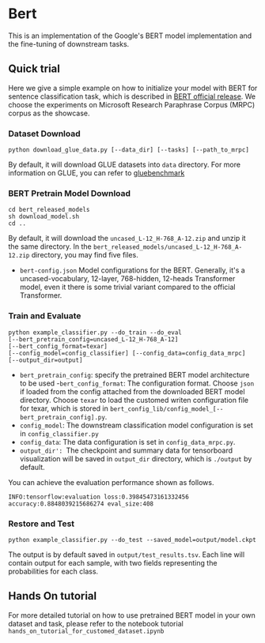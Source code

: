 # Bert

This is an implementation of the Google's BERT model implementation and the fine-tuning of downstream tasks.

## Quick trial

Here we give a simple example on how to initialize your model with BERT for sentence classification task, 
which is described in [BERT official release](https://github.com/google-research/bert#sentence-and-sentence-pair-classification-tasks).
We choose the experiments on Microsoft Research Paraphrase Corpus (MRPC) corpus as the showcase.

### Dataset Download
```
python download_glue_data.py [--data_dir] [--tasks] [--path_to_mrpc]
```
By default, it will download GLUE datasets into `data` directory. For more information on GLUE, you can refer to 
[gluebenchmark](https://gluebenchmark.com/tasks)

### BERT Pretrain Model Download

```
cd bert_released_models
sh download_model.sh
cd ..
```
By default, it will download the `uncased_L-12_H-768_A-12.zip` and unzip it the same directory.
In the `bert_released_models/uncased_L-12_H-768_A-12.zip` directory, you may find five files.
- `bert-config.json` Model configurations for the BERT. Generally, it's a uncased-vocabulary, 12-layer, 768-hidden, 12-heads Transformer model, even it there is some trivial variant compared to the official Transformer.

### Train and Evaluate
```
python example_classifier.py --do_train --do_eval
[--bert_pretrain_config=uncased_L-12_H-768_A-12]
[--bert_config_format=texar]
[--config_model=config_classifier] [--config_data=config_data_mrpc]
[--output_dir=output] 
```
- `bert_pretrain_config`: specify the pretrained BERT model architecture to be used
-`bert_config_format`: The configuration format. Choose `json` if loaded from the config attached from the downloaded BERT model directory. Choose `texar` to load the customed writen configuration file for texar, which is stored in `bert_config_lib/config_model_[--bert_pretrain_config].py`.
- `config_model`: The downstream classification model configuration is set in `config_classifier.py` 
- `config_data`: The data configuration is set in `config_data_mrpc.py`.
- `output_dir': `The checkpoint and summary data for tensorboard visualization will be saved in `output_dir` directory, which is `./output` by default.

You can achieve the evaluation performance shown as follows.
```
INFO:tensorflow:evaluation loss:0.39845473161332456 accuracy:0.8848039215686274 eval_size:408
```

### Restore and Test
```
python example_classifier.py --do_test --saved_model=output/model.ckpt
```
The output is by default saved in `output/test_results.tsv`.
Each line will contain output for each sample, with two fields representing the probabilities for each class.


## Hands On tutorial

For more detailed tutorial on how to use pretrained BERT model in your own dataset and task, please refer to the notebook tutorial `hands_on_tutorial_for_customed_dataset.ipynb`
